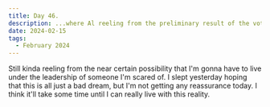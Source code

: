 ```yaml
---
title: Day 46.
description: ...where Al reeling from the preliminary result of the voting.
date: 2024-02-15
tags: 
  - February 2024
---
```


Still kinda reeling from the near certain possibility that I'm gonna have to live under the leadership of someone I'm scared of. I slept yesterday hoping that this is all just a bad dream, but I'm not getting any reassurance today. I think it'll take some time until I can really live with this reality.